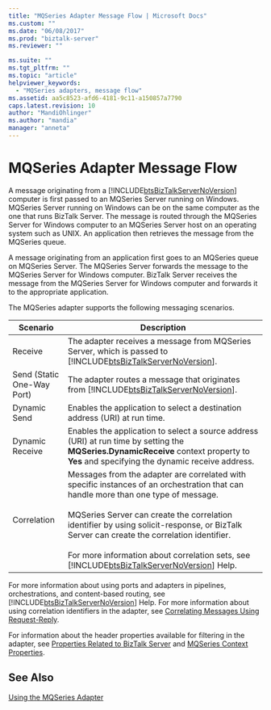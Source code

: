 ```yaml
---
title: "MQSeries Adapter Message Flow | Microsoft Docs"
ms.custom: ""
ms.date: "06/08/2017"
ms.prod: "biztalk-server"
ms.reviewer: ""

ms.suite: ""
ms.tgt_pltfrm: ""
ms.topic: "article"
helpviewer_keywords: 
  - "MQSeries adapters, message flow"
ms.assetid: aa5c8523-afd6-4181-9c11-a150857a7790
caps.latest.revision: 10
author: "MandiOhlinger"
ms.author: "mandia"
manager: "anneta"
---
```

# MQSeries Adapter Message Flow
A message originating from a [!INCLUDE[btsBizTalkServerNoVersion](../includes/btsbiztalkservernoversion-md.md)] computer is first passed to an MQSeries Server running on Windows. MQSeries Server running on Windows can be on the same computer as the one that runs BizTalk Server. The message is routed through the MQSeries Server for Windows computer to an MQSeries Server host on an operating system such as UNIX. An application then retrieves the message from the MQSeries queue.  

 A message originating from an application first goes to an MQSeries queue on MQSeries Server. The MQSeries Server forwards the message to the MQSeries Server for Windows computer. BizTalk Server receives the message from the MQSeries Server for Windows computer and forwards it to the appropriate application.  

 The MQSeries adapter supports the following messaging scenarios.  


|        **Scenario**        |                                                                                                                                                                                                                 **Description**                                                                                                                                                                                                                 |
|----------------------------|-------------------------------------------------------------------------------------------------------------------------------------------------------------------------------------------------------------------------------------------------------------------------------------------------------------------------------------------------------------------------------------------------------------------------------------------------|
|          Receive           |                                                                                                                                           The adapter receives a message from MQSeries Server, which is passed to [!INCLUDE[btsBizTalkServerNoVersion](../includes/btsbiztalkservernoversion-md.md)].                                                                                                                                           |
| Send (Static One-Way Port) |                                                                                                                                                      The adapter routes a message that originates from [!INCLUDE[btsBizTalkServerNoVersion](../includes/btsbiztalkservernoversion-md.md)].                                                                                                                                                      |
|        Dynamic Send        |                                                                                                                                                                                   Enables the application to select a destination address (URI) at run time.                                                                                                                                                                                    |
|      Dynamic Receive       |                                                                                                                             Enables the application to select a source address (URI) at run time by setting the **MQSeries.DynamicReceive** context property to **Yes** and specifying the dynamic receive address.                                                                                                                             |
|        Correlation         | Messages from the adapter are correlated with specific instances of an orchestration that can handle more than one type of message.<br /><br /> MQSeries Server can create the correlation identifier by using solicit-response, or BizTalk Server can create the correlation identifier.<br /><br /> For more information about correlation sets, see [!INCLUDE[btsBizTalkServerNoVersion](../includes/btsbiztalkservernoversion-md.md)] Help. |

 For more information about using ports and adapters in pipelines, orchestrations, and content-based routing, see [!INCLUDE[btsBizTalkServerNoVersion](../includes/btsbiztalkservernoversion-md.md)] Help. For more information about using correlation identifiers in the adapter, see [Correlating Messages Using Request-Reply](../core/correlating-messages-using-request-reply.md).  

 For information about the header properties available for filtering in the adapter, see [Properties Related to BizTalk Server](../core/properties-related-to-biztalk-server.md) and [MQSeries Context Properties](../core/mqseries-context-properties.md).  

## See Also  
 [Using the MQSeries Adapter](../core/using-the-mqseries-adapter.md)